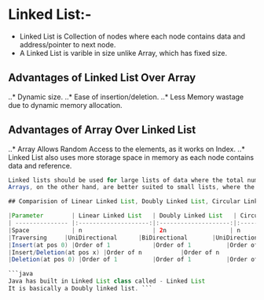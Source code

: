 # Linked List:-
* Linked List is Collection of nodes where each node contains data and address/pointer to next node.
* A Linked List is varible in size unlike Array, which has fixed size.

## Advantages of Linked List Over Array
..* Dynamic size.
..* Ease of insertion/deletion.
..* Less Memory wastage due to dynamic memory allocation.

## Advantages of Array Over Linked List
..* Array Allows Random Access to the elements, as it works on Index.
..* Linked List also uses more storage space in memory as each node contains data and reference.

```java
Linked lists should be used for large lists of data where the total number of items in the list is changing/not known in advance. 
Arrays, on the other hand, are better suited to small lists, where the maximum number of items that could be on the list is known ```

## Comparision of Linear Linked List, Doubly Linked List, Circular Linked list, Circular Doubly Linked List

|Parameter 	      | Linear Linked List   | Doubly Linked List   | Circular Linked list  | Circular Doubly Linked List |
| --------------- |:--------------------:|:--------------------:|:---------------------:| ---------------------------:|
|Space            | n 					 | 2n                  | n                      | 2n                         |
|Traversing		|UniDirectional		 |BiDirectional		  |UniDirectional		|BiDirectional				 |
|Insert(at pos 0) |Order of 1			 |Order of 1          |Order of n           | Order of 1                 |
|Insert/Deletion(at pos x) |Order of n			 |Order of n          |Order of n           | Order of n                 |
|Deletion(at pos 0) |Order of 1			 |Order of 1          |Order of n           | Order of 1                 |

```java
Java has built in Linked List class called - Linked List
It is basically a Doubly linked list. ```